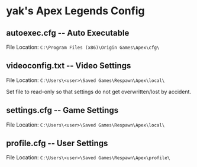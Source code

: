 # yak's Apex Legends Config

## autoexec.cfg -- Auto Executable
File Location: `C:\Program Files (x86)\Origin Games\Apex\cfg\`

## videoconfig.txt -- Video Settings
File Location: `C:\Users\<user>\Saved Games\Respawn\Apex\local\`

Set file to read-only so that settings do not get overwritten/lost by accident.

## settings.cfg -- Game Settings
File Location: `C:\Users\<user>\Saved Games\Respawn\Apex\local\`

## profile.cfg -- User Settings
File Location: `C:\Users\<user>\Saved Games\Respawn\Apex\profile\`
